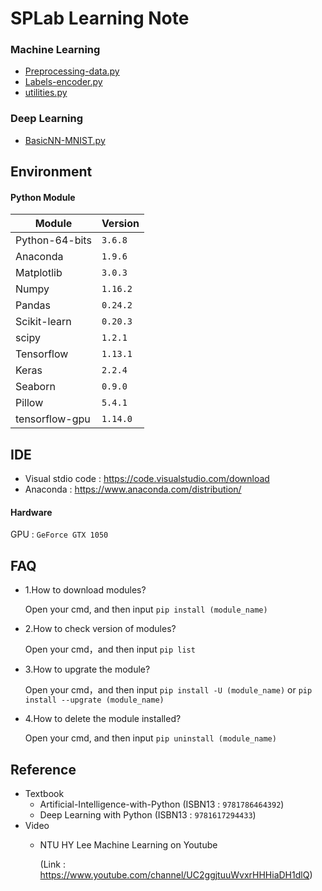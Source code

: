 # SPLab Learning Note

### Machine Learning
* [Preprocessing-data.py](ML/Preprocessing-data.py)
* [Labels-encoder.py](ML/Labels-encoder.py)
* [utilities.py](ML/utilities.py)
### Deep Learning
* [BasicNN-MNIST.py](DL/BasicNN-MNIST.py)

## Environment
#### Python Module
|Module|Version|
|-|-|
|Python-64-bits|`3.6.8`|
|Anaconda|`1.9.6`|
|Matplotlib|`3.0.3`|
|Numpy|`1.16.2`|
|Pandas|`0.24.2`|
|Scikit-learn|`0.20.3`|
|scipy|`1.2.1`|
|Tensorflow|`1.13.1`|
|Keras|`2.2.4`|
|Seaborn|`0.9.0`|
|Pillow|`5.4.1`|
|tensorflow-gpu|`1.14.0`|

## IDE 
 * Visual stdio code : https://code.visualstudio.com/download
 * Anaconda : https://www.anaconda.com/distribution/

#### Hardware
GPU :  `GeForce GTX 1050`

## FAQ 
* 1.How to download modules?

   Open your cmd, and then input `pip install (module_name)`

* 2.How to check version of modules?

   Open your cmd，and then input `pip list`
   
* 3.How to upgrate the module?

   Open your cmd，and then input `pip install -U (module_name)` or `pip install --upgrate (module_name)`
   
* 4.How to delete the module installed?

   Open your cmd, and then input `pip uninstall (module_name)`

## Reference
* Textbook
  - Artificial-Intelligence-with-Python (ISBN13 : `9781786464392`)
  - Deep Learning with Python (ISBN13 : `9781617294433`)
* Video
  - NTU HY Lee Machine Learning on Youtube 
  
    (Link : https://www.youtube.com/channel/UC2ggjtuuWvxrHHHiaDH1dlQ)
